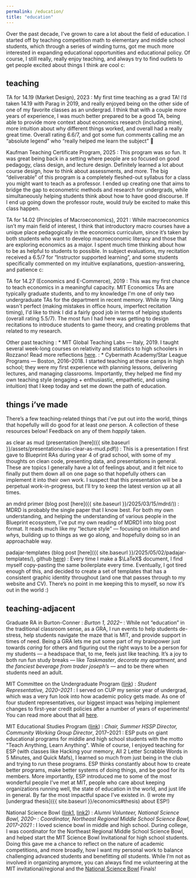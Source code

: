 ```yaml
---
permalink: /education/
title: "education"
---
```


Over the past decade, I've grown to care a lot about the field of education. I started off by teaching competition math to elementary and middle school students, which through a series of winding turns, got me much more interested in expanding educational opportunities and educational policy. Of course, I still really, really enjoy teaching, and always try to find outlets to get people excited about things I think are cool c:

## teaching

TA for 14.19 (Market Design), 2023
: My first time teaching as a grad TA! I’d taken 14.19 with Parag in 2019, and really enjoyed being on the other side of one of my favorite classes as an undergrad. I think that with a couple more years of experience, I was much better prepared to be a good TA, being able to provide more context about economics research (including mine), more intuition about why different things worked, and overall had a really great time. Overall rating 6.6/7, and got some fun comments calling me an “absolute legend” who “really helped me learn the subject” 🧡

Kaufman Teaching Certificate Program, 2025
: This program was *so* fun. It was great being back in a setting where people are so focused on good pedagogy, class design, and lecture design. Definitely learned a lot about course design, how to think about assessments, and more. The big “deliverable” of this program is a completely fleshed-out syllabus for a class you might want to teach as a professor. I ended up creating one that aims to bridge the gap to econometric methods and research for undergrads, while simultaneously helping students think about how to have good discourse. If I end up going down the professor route, would *truly* be excited to make this class happen.

TA for 14.02 (Principles of Macroeconomics), 2021
: While macroeconomics isn’t my main field of interest, I think that introductory macro courses have a unique place pedagogically in the economics curriculum, since it’s taken by both students who want to develop macroeconomic literacy and those that are exploring economics as a major. I spent much time thinking about how to be as helpful to students to possible. In subject evaluations, my recitation received a 6.5/7 for “Instructor supported learning”, and some students specifically commented on my intuitive explanations, question-answering, and patience c:

TA for 14.27 (Economics and E-Commerce), 2019
: This was my first chance to teach economics in a meaningful capacity. MIT Economics TAs are typically graduate students, and to my knowledge I'm one of only two undergraduate TAs for the department in recent memory. While my TAing wasn't perfect (making mistakes in office hours, imperfect recitation timing), I'd like to think I did a fairly good job in terms of helping students (overall rating 5.5/7). The most fun I had here was getting to design recitations to introduce students to game theory, and creating problems that related to my research.

Other past teaching
: * MIT Global Teaching Labs — Italy, 2019. I taught several week-long courses on relativity and statistics to high schoolers in Rozzano! Read more reflections [here](https://espgtl.home.blog/author/paoloadajar/).
: * Cybermath Academy/Star League Programs — Boston, 2016–2018. I started teaching at these camps in high school; they were my first experience with planning lessons, delivering lectures, and managing classrooms. Importantly, they helped me find my own teaching style (engaging + enthusiastic, empathetic, and using intuition) that I keep today and set me down the path of education.

## things i’ve made

There’s a few teaching-related things that i’ve put out into the world, things that hopefully will do good for at least _one_ person. A collection of these resources below! Feedback on any of them *happily* taken.

<a name="as-clear-as-mud"></a>
as clear as mud (presentation [here]({{ site.baseurl }}/assets/presentations/as-clear-as-mud.pdf))
: This is a presentation I first gave to Blueprint RAs during year 4 of grad school, with some of my thoughts on clean code, presenting data, and presentations in general. These are topics I generally have a lot of feelings about, and it felt nice to finally put them down all on one page so that hopefully others can implement it into their own work. I suspect that this presentation will be a perpetual work-in-progress, but I’ll try to keep the latest version up at all times.

an mdrd primer (blog post [here]({{ site.baseurl }}/2025/03/15/mdrd/)) 
: MDRD is probably the single paper that I know best. For both my own understanding, and helping the understanding of various people in the Blueprint ecosystem, I’ve put my own reading of MDRD1 into blog post format. It reads much like my “lecture style” — focusing on intuition and *why*s, building up to things as we go along, and hopefully doing so in an approachable way. 

padajar-templates (blog post [here]({{ site.baseurl }}/2025/05/02/padajar-templates/), github [here](https://github.com/padajar/padajar-templates/tree/main))
: Every time I make a $\LaTeX$ document, I find myself copy-pasting the same boilerplate every time. Eventually, I got tired enough of this, and decided to create a set of templates that has a consistent graphic identity throughout (and one that passes through to my website and CV). There’s no point in me keeping this to myself, so now it’s out in the world :)

## teaching-adjacent

Graduate RA in Burton-Conner
: *Burton 1, 2022–*
: While not “education” in the traditional classroom sense, as a GRA, I run events to help students de-stress, help students navigate the maze that is MIT, and provide support in times of need. Being a GRA lets me put some part of my brainpower just towards *caring* for others and figuring out the right ways to be a person for my students — a headspace that, to me, feels just like teaching. It’s a joy to both run fun study breaks — like *Taskmaster*, *decorate my apartment*, and *the fanciest beverage from trader joseph’s* — and to be there when students need an adult.

MIT Committee on the Undergraduate Program ([link](https://registrar.mit.edu/faculty-curriculum-support/faculty-curriculum-committees/committee-undergraduate-program)) 
: *Student Representative, 2020–2021*
: I served on CUP my senior year of undergrad, which was a very fun look into how academic policy gets made. As one of four student representatives, our biggest impact was helping implement changes to first-year credit policies after a number of years of experiments! You can read more about that all [here](https://mitadmissions.org/blogs/entry/how-to-change-policies-at-mit-joint-post-with-rona-w/).

MIT Educational Studies Program ([link](https://esp.mit.edu/)) <a name="esp"></a>
: *Chair, Summer HSSP Director, Community Working Group Director*, 2017–2021
: ESP puts on giant educational programs for middle and high school students with the motto "Teach Anything, Learn Anything". While of course, I enjoyed teaching for ESP (with classes like Hacking your memory, All 2 Letter Scrabble Words in 5 Minutes, and Quick Mafs), I learned so much from just being in the club and trying to run these programs. ESP thinks constantly about how to create better programs, make better systems of doing things, and be good for its members. More importantly, ESP introduced me to some of the most wonderful people I've met at MIT, people who care about keeping organizations running well, the state of education in the world, and just life in general. By far the most impactful space I’ve existed in. (I wrote my [undergrad thesis]({{ site.baseurl }}/economics#thesis) about ESP!)

National Science Bowl ([link1](https://science.osti.gov/wdts/nsb), [link2](https://www.mitsciencebowl.com/))
: *Alumni Volunteer, National Science Bowl, 2020–*
: *Coordinator, Northeast Regional Middle School Science Bowl, 2017–2021*
: I loved science bowl in middle and high school. During college, I was coordinator for the Northeast Regional Middle School Science Bowl, and helped start the MIT Science Bowl Invitational for high school students. Doing this gave me a chance to reflect on the nature of academic competitions, and more broadly, how I want my personal work to balance challenging advanced students and benefitting *all* students. While I’m not as involved in organizing anymore, you can always find me volunteering at the MIT invitational/regional and the [National Science Bowl](https://science.osti.gov/wdts/nsb) Finals!

<!-- 
Serious classes taught at ESP Programs <a name="esp-classes"></a>
: Quick Mafs
: Hacking your memory
: We Are What We Speak: How We Make Language and Language Makes Us
: Who Gets What and Why
: Redesigning Education
: Advanced Math for Middle School Students
: Learning about Teaching

Not-so-serious classes taught at ESP Programs
: Appreciation for any juice that is not Ruby Red
: Science Bowl
: All 2 Letter Scrabble Words in 5 Minutes
: The Music of Neil Cicierega -->